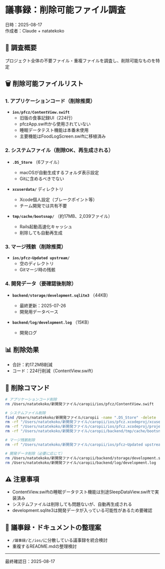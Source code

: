 # 議事録：削除可能ファイル調査
日時：2025-08-17  
作成者：Claude + natatekoko

## 📌 調査概要
プロジェクト全体の不要ファイル・重複ファイルを調査し、削除可能なものを特定

## 🗑️ 削除可能ファイルリスト

### 1. アプリケーションコード（削除推奨）
- **`ios/pfcz/ContentView.swift`** 
  - 旧版の食事記録UI（224行）
  - pfczApp.swiftから使用されていない
  - 睡眠データテスト機能は本番未使用
  - 主要機能はFoodLogScreen.swiftに移植済み

### 2. システムファイル（削除OK、再生成される）
- **`.DS_Store`** （6ファイル）
  - macOSが自動生成するフォルダ表示設定
  - Gitに含めるべきでない
  
- **`xcuserdata/`** ディレクトリ
  - Xcode個人設定（ブレークポイント等）
  - チーム開発では共有不要

- **`tmp/cache/bootsnap/`** （約17MB、2,039ファイル）
  - Rails起動高速化キャッシュ
  - 削除しても自動再生成

### 3. マージ残骸（削除推奨）
- **`ios/pfcz~Updated upstream/`**
  - 空のディレクトリ
  - Gitマージ時の残骸

### 4. 開発データ（要確認後削除）
- **`backend/storage/development.sqlite3`** （44KB）
  - 最終更新：2025-07-26
  - 開発用データベース
  
- **`backend/log/development.log`** （15KB）
  - 開発ログ

## 📊 削除効果
- 合計：約17.2MB削減
- コード：224行削減（ContentView.swift）

## 🚀 削除コマンド

```bash
# アプリケーションコード削除
rm /Users/natatekoko/新開発ファイル/caropii/ios/pfcz/ContentView.swift

# システムファイル削除
find /Users/natatekoko/新開発ファイル/caropii -name ".DS_Store" -delete
rm -rf "/Users/natatekoko/新開発ファイル/caropii/ios/pfcz.xcodeproj/xcuserdata"
rm -rf "/Users/natatekoko/新開発ファイル/caropii/ios/pfcz.xcodeproj/project.xcworkspace/xcuserdata"
rm -rf "/Users/natatekoko/新開発ファイル/caropii/backend/tmp/cache/bootsnap"

# マージ残骸削除
rm -rf "/Users/natatekoko/新開発ファイル/caropii/ios/pfcz~Updated upstream"

# 開発データ削除（必要に応じて）
rm /Users/natatekoko/新開発ファイル/caropii/backend/storage/development.sqlite3
rm /Users/natatekoko/新開発ファイル/caropii/backend/log/development.log
```

## ⚠️ 注意事項
- ContentView.swiftの睡眠データテスト機能は別途SleepDataView.swiftで実装済み
- システムファイルは削除しても問題ないが、自動再生成される
- development.sqlite3は開発データが入っている可能性があるため要確認

## 📝 議事録・ドキュメントの整理案
- `/議事録/`と`/ios/`に分散している議事録を統合検討
- 重複するREADME.mdの整理検討

---
最終確認日：2025-08-17